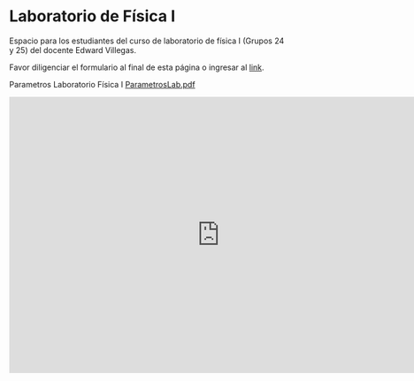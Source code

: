 **Laboratorio de Física I**
=
Espacio para los estudiantes del curso de laboratorio de física I (Grupos 24 y 25) del docente Edward Villegas.

Favor diligenciar el formulario al final de esta página o ingresar al [link](https://docs.google.com/forms/d/1DSV3hX2LTV2nA0jIkIvofTcOgEKpyQ-Hhvc2krQ8Ox0/viewform?usp=send_form).

 Parametros Laboratorio Física I [ ParametrosLab.pdf](https://www.dropbox.com/s/mkt2nqnk4zceftn/ParametrosLab.pdf?dl=0)

  <iframe src="https://docs.google.com/forms/d/1DSV3hX2LTV2nA0jIkIvofTcOgEKpyQ-Hhvc2krQ8Ox0/viewform?embedded=true" width="760" height="500" frameborder="0" marginheight="0" marginwidth="0">Cargando...</iframe>
 